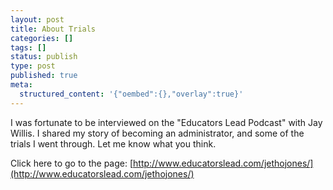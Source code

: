 ```yaml
---
layout: post
title: About Trials
categories: []
tags: []
status: publish
type: post
published: true
meta:
  structured_content: '{"oembed":{},"overlay":true}'
---
```


I was fortunate to be interviewed on the "Educators Lead Podcast" with Jay Willis. I shared my story of becoming an administrator, and some of the trials I went through. Let me know what you think.


Click here to go to the page: 
[http://www.educatorslead.com/jethojones/](http://www.educatorslead.com/jethojones/)

